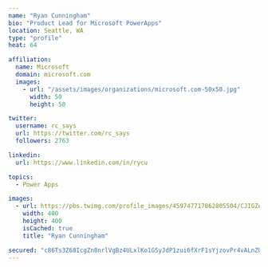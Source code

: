 ```yaml
---
name: "Ryan Cunningham"
bio: "Product Lead for Microsoft PowerApps"
location: Seattle, WA
type: "profile"
heat: 64

affiliation:
  name: Microsoft
  domain: microsoft.com
  images:
    - url: "/assets/images/organizations/microsoft.com-50x50.jpg"
      width: 50
      height: 50

twitter:
  username: rc_says
  url: https://twitter.com/rc_says
  followers: 2763

linkedin:
  url: https://www.linkedin.com/in/rycu

topics:
  - Power Apps

images:
  - url: https://pbs.twimg.com/profile_images/459747717862805504/CJIGZejd_400x400.png
    width: 400
    height: 400
    isCached: true
    title: "Ryan Cunningham"

secured: "c86Ts3Z68IcgZn8nrlVgBz4ULxlKo1GSyJdP1zui6fXrF1sYjzovPr4vALnZUSp6X/Xjw+nATJpo0HxYL6szOQgq7aue3t5HWpTxody3CLNWJ0xzps7J30dVUfRJCCCNn7f1uWSav1GebCJ89pLRfh37AQhwdnPIUfB45CNQ8f7SNxnZTXYmo95Xnfycku30OAuLskMKklpHU7s2o3kLF27JF9QNt/ckoeVOE6PlVf3LUQPFQgJ1T/bFjLGU+ZNavBNUgpeFE1xxnjdBrf8lZmKtf1dTQs8xEQsnEVYVsU4ZbdZqY3LdLDrzjZrvIhpF43wkfxmkgfcnW4FpzfXCmeYoaJGYwYuvls427zvmUqgblzAn/PJ4pzzFk42DBin3r/y7HN//00IVSWdUcbTHG6eDlJAUyMHEYwbhcsPPX08=;KWTmMvVDep3LGwHLQyU48g=="
---
```


